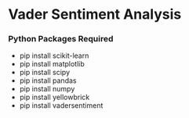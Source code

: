 # Vader Sentiment Analysis
### Python Packages Required
- pip install scikit-learn
- pip install matplotlib
- pip install scipy
- pip install pandas
- pip install numpy
- pip install yellowbrick
- pip install vadersentiment